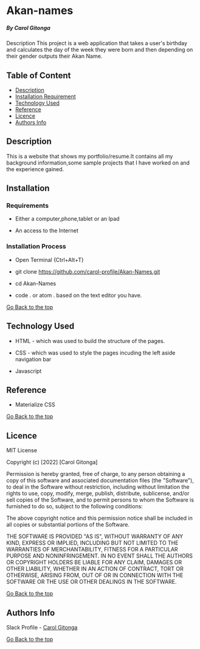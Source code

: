 
# Akan-names

##### By Carol Gitonga
Description
This project is a web application that takes a user's birthday and calculates the day of the week they were born and then depending on their gender outputs their Akan Name.


## Table of Content

+ [Description](#description)
+ [Installation Requirement](#Installation)
+ [Technology Used](#technology-used)
+ [Reference](#reference)
+ [Licence](#licence)
+ [Authors Info](#author-Info)

## Description
<p>This is  a website that shows my portfolio/resume.It contains all my background information,some sample projects that I have worked on and the experience gained.</p>

## Installation

### Requirements

* Either a computer,phone,tablet or an Ipad

* An access to the Internet

### Installation Process
* Open Terminal {Ctrl+Alt+T}

* git clone https://github.com/carol-profile/Akan-Names.git

* cd Akan-Names

* code . or atom . based on the text editor you have.


[Go Back to the top](#Akan-names)
## Technology Used
* HTML - which was used to build the structure of the pages.

* CSS - which was used to style the pages incuding the left aside navigation bar
* Javascript

## Reference
* Materialize CSS

[Go Back to the top](#akan-names)

## Licence

MIT License

Copyright (c) [2022] [Carol Gitonga]

Permission is hereby granted, free of charge, to any person obtaining a copy
of this software and associated documentation files (the "Software"), to deal
in the Software without restriction, including without limitation the rights
to use, copy, modify, merge, publish, distribute, sublicense, and/or sell
copies of the Software, and to permit persons to whom the Software is
furnished to do so, subject to the following conditions:

The above copyright notice and this permission notice shall be included in all
copies or substantial portions of the Software.

THE SOFTWARE IS PROVIDED "AS IS", WITHOUT WARRANTY OF ANY KIND, EXPRESS OR
IMPLIED, INCLUDING BUT NOT LIMITED TO THE WARRANTIES OF MERCHANTABILITY,
FITNESS FOR A PARTICULAR PURPOSE AND NONINFRINGEMENT. IN NO EVENT SHALL THE
AUTHORS OR COPYRIGHT HOLDERS BE LIABLE FOR ANY CLAIM, DAMAGES OR OTHER
LIABILITY, WHETHER IN AN ACTION OF CONTRACT, TORT OR OTHERWISE, ARISING FROM,
OUT OF OR IN CONNECTION WITH THE SOFTWARE OR THE USE OR OTHER DEALINGS IN THE
SOFTWARE.

[Go Back to the top](#akan-names)

## Authors Info

Slack Profile - [Carol Gitonga](https://app.slack.com/client/T0101L740P4/D036H8B6WF2/user_profile/U0330AYGJAY)


[Go Back to the top](#akan-names)


